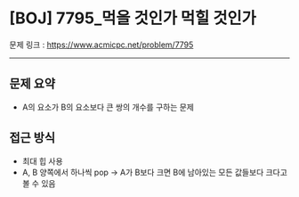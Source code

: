 # [BOJ] 7795_먹을 것인가 먹힐 것인가

문제 링크 : https://www.acmicpc.net/problem/7795

----------------------
## 문제 요약
  - A의 요소가 B의 요소보다 큰 쌍의 개수를 구하는 문제

## 접근 방식
  - 최대 힙 사용
  - A, B 양쪽에서 하나씩 pop -> A가 B보다 크면 B에 남아있는 모든 값들보다 크다고 볼 수 있음
